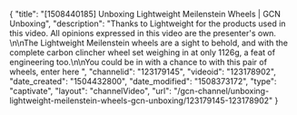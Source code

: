 {
    "title": "[1508440185] Unboxing Lightweight Meilenstein Wheels | GCN Unboxing",
    "description": "Thanks to Lightweight for the products used in this video. All opinions expressed in this video are the presenter's own. \n\nThe Lightweight Meilenstein wheels are a sight to behold, and with the complete carbon clincher wheel set weighing in at only 1126g, a feat of engineering too.\n\nYou could be in with a chance to with this pair of wheels, enter here ",
    "channelid": "123179145",
    "videoid": "123178902",
    "date_created": "1504432800",
    "date_modified": "1508373172",
    "type": "captivate",
    "layout": "channelVideo",
    "url": "\/gcn-channel\/unboxing-lightweight-meilenstein-wheels-gcn-unboxing\/123179145-123178902"
}